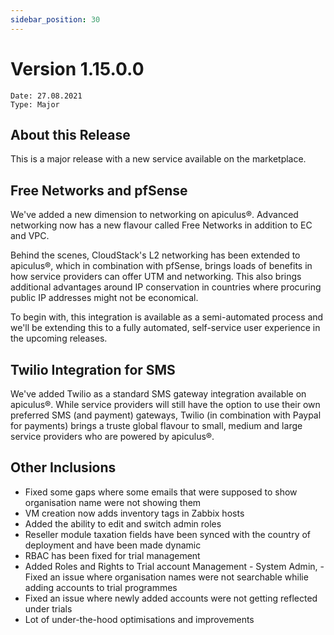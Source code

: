 ```yaml
---
sidebar_position: 30
---
```

# Version 1.15.0.0
```
Date: 27.08.2021
Type: Major
```

## About this Release

This is a major release with a new service available on the marketplace.

## Free Networks and pfSense

We've added a new dimension to networking on apiculus®. Advanced networking now has a new flavour called Free Networks in addition to EC and VPC.

Behind the scenes, CloudStack's L2 networking has been extended to apiculus®, which in combination with pfSense, brings loads of benefits in how service providers can offer UTM and networking. This also brings additional advantages around IP conservation in countries where procuring public IP addresses might not be economical.

To begin with, this integration is available as a semi-automated process and we'll be extending this to a fully automated, self-service user experience in the upcoming releases.

## Twilio Integration for SMS

We've added Twilio as a standard SMS gateway integration available on apiculus®. While service providers will still have the option to use their own preferred SMS (and payment) gateways, Twilio (in combination with Paypal for payments) brings a truste global flavour to small, medium and large service providers who are powered by apiculus®.

## Other Inclusions

- Fixed some gaps where some emails that were supposed to show organisation name were not showing them
- VM creation now adds inventory tags in Zabbix hosts
- Added the ability to edit and switch admin roles
- Reseller module taxation fields have been synced with the country of deployment and have been made dynamic
- RBAC has been fixed for trial management
- Added Roles and Rights to Trial account Management - System Admin, - Fixed an issue where organisation names were not searchable whilie adding accounts to trial programmes
- Fixed an issue where newly added accounts were not getting reflected under trials
- Lot of under-the-hood optimisations and improvements



